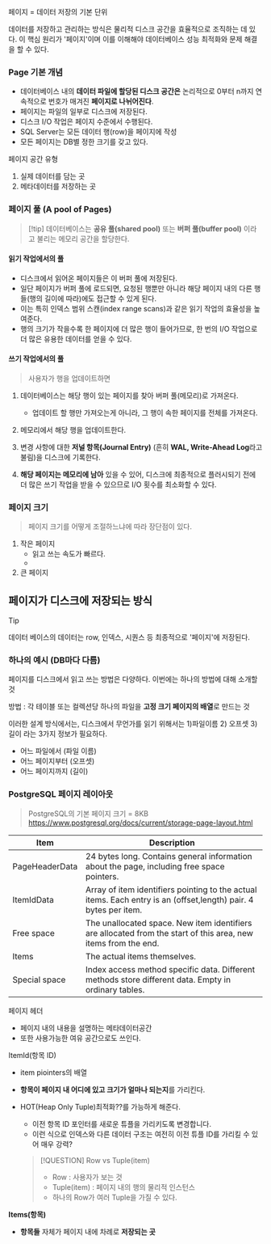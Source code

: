 
페이지 = 데이터 저장의 기본 단위

데이터를 저장하고 관리하는 방식은 물리적 디스크 공간을 효율적으로 조직하는 데 있다.
이 핵심 원리가 '페이지'이며 이를 이해해야 데이터베이스 성능 최적화와 문제 해결을 할 수 있다.

### Page 기본 개념 
- 데이터베이스 내의 **데이터 파일에 할당된 디스크 공간은** 논리적으로 0부터 n까지 연속적으로 번호가 매겨진 **페이지로 나뉘어진다**. 
- 페이지는 파일의 일부로 디스크에 저장된다.
- 디스크 I/O 작업은 페이지 수준에서 수행된다.
- SQL Server는 모든 데이터 행(row)을 페이지에 작성
- 모든 페이지는 DB별 정한 크기를 갖고 있다.

페이지 공간 유형 
1. 실제 데이터를 담는 곳 
2. 메타데이터를 저장하는 곳 

### 페이지 풀 (A pool of Pages)
>[!tip] 데이터베이스는 **공유 풀(shared pool)** 또는 **버퍼 풀(buffer pool)** 이라고 불리는 메모리 공간을 할당한다.

#### 읽기 작업에서의 풀 
- 디스크에서 읽어온 페이지들은 이 버퍼 풀에 저장된다.
- 일단 페이지가 버퍼 풀에 로드되면, 요청된 행뿐만 아니라 해당 페이지 내의 다른 행들(행의 길이에 따라)에도 접근할 수 있게 된다. 
- 이는 특히 인덱스 범위 스캔(index range scans)과 같은 읽기 작업의 효율성을 높여준다. 
- 행의 크기가 작을수록 한 페이지에 더 많은 행이 들어가므로, 한 번의 I/O 작업으로 더 많은 유용한 데이터를 얻을 수 있다.

#### 쓰기 작업에서의 풀 
>사용자가 행을 업데이트하면
1. 데이터베이스는 해당 행이 있는 페이지를 찾아 버퍼 풀(메모리)로 가져온다.
	- 업데이트 할 행만 가져오는게 아니라, 그 행이 속한 페이지를 전체를 가져온다.
	  
2. 메모리에서 해당 행을 업데이트한다.
3. 변경 사항에 대한 **저널 항목(Journal Entry)** (흔히 **WAL, Write-Ahead Log**라고 불림)을 디스크에 기록한다. 
4. **해당 페이지는 메모리에 남아** 있을 수 있어, 디스크에 최종적으로 플러시되기 전에 더 많은 쓰기 작업을 받을 수 있으므로 I/O 횟수를 최소화할 수 있다.
### 페이지 크기 

> 페이지 크기를 어떻게 조절하느냐에 따라 장단점이 있다.

1. 작은 페이지
	- 읽고 쓰는 속도가 빠르다.
	- 
2. 큰 페이지 


## 페이지가 디스크에 저장되는 방식

>[!tip] 
>데이터 베이스의 데이터는 row, 인덱스, 시퀀스 등 최종적으로 '페이지'에 저장된다.

### 하나의 예시 (DB마다 다름)

페이지를 디스크에서 읽고 쓰는 방법은 다양하다.
이번에는 하나의 방법에 대해 소개할 것 

방법 : 각 테이블 또는 컬렉션당 하나의 파일을 **고정 크기 페이지의 배열**로 만드는 것

이러한 설계 방식에서는, 디스크에서 무언가를 읽기 위해서는 1)파일이름 2) 오프셋 3)길이 
라는 3가지 정보가 필요하다.
- 어느 파일에서 (파일 이름)
- 어느 페이지부터 (오프셋)
- 어느 페이지까지 (길이)

### PostgreSQL 페이지 레이아웃 
> PostgreSQL의 기본 페이지 크기 = 8KB 
https://www.postgresql.org/docs/current/storage-page-layout.html

| Item           | Description                                                                                                      |
| -------------- | ---------------------------------------------------------------------------------------------------------------- |
| PageHeaderData | 24 bytes long. Contains general information about the page, including free space pointers.                       |
| ItemIdData     | Array of item identifiers pointing to the actual items. Each entry is an (offset,length) pair. 4 bytes per item. |
| Free space     | The unallocated space. New item identifiers are allocated from the start of this area, new items from the end.   |
| Items          | The actual items themselves.                                                                                     |
| Special space  | Index access method specific data. Different methods store different data. Empty in ordinary tables.             |
 페이지 헤더
 - 페이지 내의 내용을 설명하는 메타데이터공간
 - 또한 사용가능한 여유 공간으로도 쓰인다.

ItemId(항목 ID)
- item piointers의 배열 
- **항목이 페이지 내 어디에 있고 크기가 얼마나 되는지**를 가리킨다.
- HOT(Heap Only Tuple)최적화??를 가능하게 해준다.
	- 이전 항목 ID 포인터를 새로운 튜플을 가리키도록 변경합니다. 
	- 이런 식으로 인덱스와 다른 데이터 구조는 여전히 이전 튜플 ID를 가리킬 수 있어 매우 강력?

  > [!QUESTION] Row  vs  Tuple(item)
   >- Row : 사용자가 보는 것 
   >- Tuple(item) : 페이지 내의 행의 물리적 인스턴스 
   >- 하나의 Row가 여러 Tuple을 가질 수 있다.

**Items(항목)**
- **항목들** 자체가 페이지 내에 차례로 **저장되는 곳**
